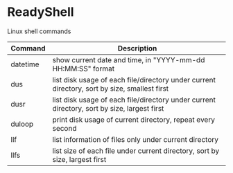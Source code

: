 # ReadyShell
Linux shell commands

Command | Description
------- | -----------
datetime | show current date and time, in "YYYY-mm-dd HH:MM:SS" format
dus | list disk usage of each file/directory under current directory, sort by size, smallest first
dusr | list disk usage of each file/directory under current directory, sort by size, largest first
duloop | print disk usage of current directory, repeat every second
llf | list information of files only under current directory
llfs | list size of each file under current directory, sort by size, largest first
